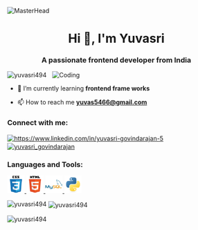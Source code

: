 
![MasterHead](https://www.pramukhdigital.com/wp-content/uploads/2018/07/New-PNC-Animated-Banners.gif)
<h1 align="center">Hi 👋, I'm Yuvasri</h1>
<h3 align="center">A passionate frontend developer from India</h3>
<img align="right" alt="Coding" width="400" src="https://digitalscholar.in/wp-content/uploads/2022/06/online-learning.gif">

<p align="left"> <img src="https://komarev.com/ghpvc/?username=yuvasri494&label=Profile%20views&color=0e75b6&style=flat" alt="yuvasri494" /> </p>

- 🌱 I’m currently learning **frontend frame works**

- 📫 How to reach me **yuvas5466@gmail.com**

<h3 align="left">Connect with me:</h3>
<p align="left">
<a href="https://linkedin.com/in/https://www.linkedin.com/in/yuvasri-govindarajan-5" target="blank"><img align="center" src="https://raw.githubusercontent.com/rahuldkjain/github-profile-readme-generator/master/src/images/icons/Social/linked-in-alt.svg" alt="https://www.linkedin.com/in/yuvasri-govindarajan-5" height="30" width="40" /></a>
<a href="https://instagram.com/yuvasri_govindarajan" target="blank"><img align="center" src="https://raw.githubusercontent.com/rahuldkjain/github-profile-readme-generator/master/src/images/icons/Social/instagram.svg" alt="yuvasri_govindarajan" height="30" width="40" /></a>
</p>

<h3 align="left">Languages and Tools:</h3>
<p align="left"> <a href="https://www.w3schools.com/css/" target="_blank" rel="noreferrer"> <img src="https://raw.githubusercontent.com/devicons/devicon/master/icons/css3/css3-original-wordmark.svg" alt="css3" width="40" height="40"/> </a> <a href="https://www.w3.org/html/" target="_blank" rel="noreferrer"> <img src="https://raw.githubusercontent.com/devicons/devicon/master/icons/html5/html5-original-wordmark.svg" alt="html5" width="40" height="40"/> </a> <a href="https://www.mysql.com/" target="_blank" rel="noreferrer"> <img src="https://raw.githubusercontent.com/devicons/devicon/master/icons/mysql/mysql-original-wordmark.svg" alt="mysql" width="40" height="40"/> </a> <a href="https://www.python.org" target="_blank" rel="noreferrer"> <img src="https://raw.githubusercontent.com/devicons/devicon/master/icons/python/python-original.svg" alt="python" width="40" height="40"/> </a> </p>

<p><img align="left" src="https://github-readme-stats.vercel.app/api/top-langs?username=yuvasri494&show_icons=true&locale=en&layout=compact" alt="yuvasri494" /></p>

<p>&nbsp;<img align="center" src="https://github-readme-stats.vercel.app/api?username=yuvasri494&show_icons=true&locale=en" alt="yuvasri494" /></p>

<p><img align="center" src="https://github-readme-streak-stats.herokuapp.com/?user=yuvasri494&" alt="yuvasri494" /></p>



